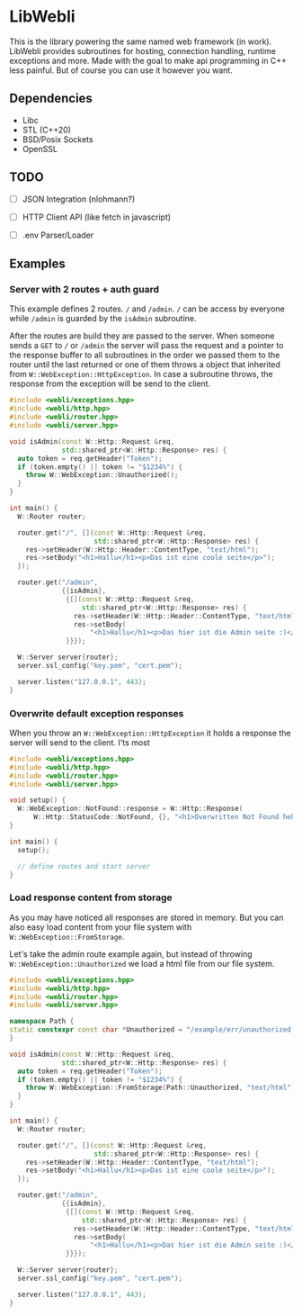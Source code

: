 # LibWebli

This is the library powering the same named web framework (in work). LibWebli provides subroutines for hosting, connection handling, runtime exceptions and more. Made with the goal to make api programming in C++ less painful. But of course you can use it however you want.


## Dependencies

- Libc
- STL (C++20)
- BSD/Posix Sockets
- OpenSSL


## TODO

- [ ] JSON Integration (nlohmann?)
- [ ] HTTP Client API (like fetch in javascript)
- [ ] .env Parser/Loader


## Examples


### Server with 2 routes + auth guard

This example defines 2 routes. `/` and `/admin`. `/` can be access by everyone
while `/admin` is guarded by the `isAdmin` subroutine.

After the routes are build they are passed to the server. When someone sends a
`GET` to `/` or `/admin` the server will pass the request and a pointer to the
response buffer to all subroutines in the order we passed them to the router
until the last returned or one of them throws a object that inherited from
`W::WebException::HttpException`. In case a subroutine throws, the response
from the exception will be send to the client. 

```cpp
#include <webli/exceptions.hpp>
#include <webli/http.hpp>
#include <webli/router.hpp>
#include <webli/server.hpp>

void isAdmin(const W::Http::Request &req,
             std::shared_ptr<W::Http::Response> res) {
  auto token = req.getHeader("Token");
  if (token.empty() || token != "$1234%") {
    throw W::WebException::Unauthorized();
  }
}

int main() {
  W::Router router;

  router.get("/", [](const W::Http::Request &req,
                     std::shared_ptr<W::Http::Response> res) {
    res->setHeader(W::Http::Header::ContentType, "text/html");
    res->setBody("<h1>Hallu</h1><p>Das ist eine coole seite</p>");
  });

  router.get("/admin",
             {{isAdmin},
              {[](const W::Http::Request &req,
                  std::shared_ptr<W::Http::Response> res) {
                res->setHeader(W::Http::Header::ContentType, "text/html");
                res->setBody(
                    "<h1>Hallu</h1><p>Das hier ist die Admin seite :)</p>");
              }}});

  W::Server server{router};
  server.ssl_config("key.pem", "cert.pem");

  server.listen("127.0.0.1", 443);
}
```


### Overwrite default exception responses

When you throw an `W::WebException::HttpException` it holds a response the
server will send to the client. I'ts most 

```cpp
#include <webli/exceptions.hpp>
#include <webli/http.hpp>
#include <webli/router.hpp>
#include <webli/server.hpp>

void setup() {
  W::WebException::NotFound::response = W::Http::Response(
      W::Http::StatusCode::NotFound, {}, "<h1>Overwritten Not Found hehe</h1>");
}

int main() {
  setup();

  // define routes and start server
}
```


### Load response content from storage

As you may have noticed all responses are stored in memory.
But you can also easy load content from your file system with
`W::WebException::FromStorage`.

Let's take the admin route example again, but instead of throwing
`W::WebException::Unauthorized` we load a html file from our file
system.
```cpp
#include <webli/exceptions.hpp>
#include <webli/http.hpp>
#include <webli/router.hpp>
#include <webli/server.hpp>

namespace Path {
static constexpr const char *Unauthorized = "/example/err/unauthorized.html";
}

void isAdmin(const W::Http::Request &req,
             std::shared_ptr<W::Http::Response> res) {
  auto token = req.getHeader("Token");
  if (token.empty() || token != "$1234%") {
    throw W::WebException::FromStorage(Path::Unauthorized, "text/html");
  }
}

int main() {
  W::Router router;

  router.get("/", [](const W::Http::Request &req,
                     std::shared_ptr<W::Http::Response> res) {
    res->setHeader(W::Http::Header::ContentType, "text/html");
    res->setBody("<h1>Hallu</h1><p>Das ist eine coole seite</p>");
  });

  router.get("/admin",
             {{isAdmin},
              {[](const W::Http::Request &req,
                  std::shared_ptr<W::Http::Response> res) {
                res->setHeader(W::Http::Header::ContentType, "text/html");
                res->setBody(
                    "<h1>Hallu</h1><p>Das hier ist die Admin seite :)</p>");
              }}});

  W::Server server{router};
  server.ssl_config("key.pem", "cert.pem");

  server.listen("127.0.0.1", 443);
}
```
